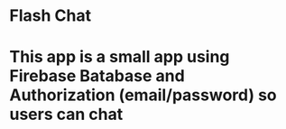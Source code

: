 # Flash Chat
# This app is a small app using Firebase Batabase and Authorization (email/password) so users can chat 

